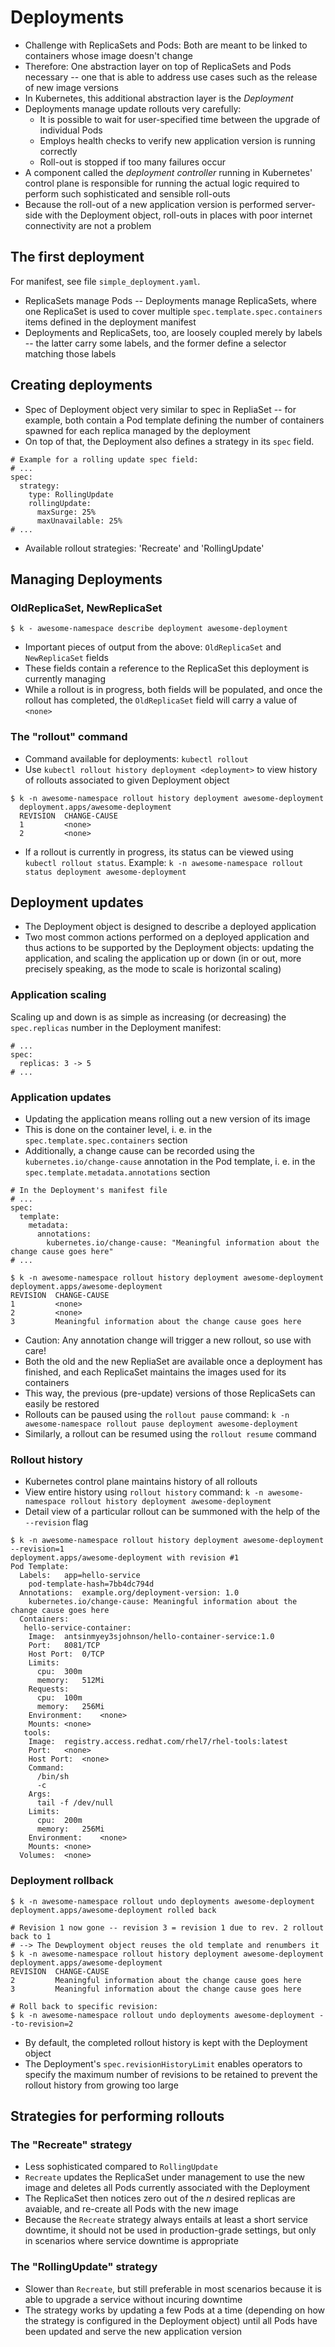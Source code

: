 # Deployments

* Challenge with ReplicaSets and Pods: Both are meant to be linked to containers whose image doesn't change
* Therefore: One abstraction layer on top of ReplicaSets and Pods necessary -- one that is able to address use cases such as the release of new image versions
* In Kubernetes, this additional abstraction layer is the _Deployment_
* Deployments manage update rollouts very carefully:
    * It is possible to wait for user-specified time between the upgrade of individual Pods
    * Employs health checks to verify new application version is running correctly
    * Roll-out is stopped if too many failures occur
* A component called the _deployment controller_ running in Kubernetes' control plane is responsible for running the actual logic required to perform such sophisticated and sensible roll-outs
* Because the roll-out of a new application version is performed server-side with the Deployment object, roll-outs in places with poor internet connectivity are not a problem

## The first deployment

For manifest, see file `simple_deployment.yaml`.

* ReplicaSets manage Pods -- Deployments manage ReplicaSets, where one ReplicaSet is used to cover multiple `spec.template.spec.containers` items defined in the deployment manifest
* Deployments and ReplicaSets, too, are loosely coupled merely by labels -- the latter carry some labels, and the former define a selector matching those labels

## Creating deployments

* Spec of Deployment object very similar to spec in RepliaSet -- for example, both contain a Pod template defining the number of containers spawned for each replica managed by the deployment
* On top of that, the Deployment also defines a strategy in its `spec` field.

```
# Example for a rolling update spec field:
# ...
spec:
  strategy:
    type: RollingUpdate
    rollingUpdate:
      maxSurge: 25%
      maxUnavailable: 25%
# ...
```


* Available rollout strategies: 'Recreate' and 'RollingUpdate'

## Managing Deployments

### OldReplicaSet, NewReplicaSet

```
$ k - awesome-namespace describe deployment awesome-deployment
```

* Important pieces of output from the above: `OldReplicaSet` and `NewReplicaSet` fields
* These fields contain a reference to the ReplicaSet this deployment is currently managing
* While a rollout is in progress, both fields will be populated, and once the rollout has completed, the `OldReplicaSet` field will carry a value of `<none>`

### The "rollout" command

* Command available for deployments: `kubectl rollout`
* Use `kubectl rollout history deployment <deployment>` to view history of rollouts associated to given Deployment object 

```
$ k -n awesome-namespace rollout history deployment awesome-deployment
  deployment.apps/awesome-deployment
  REVISION  CHANGE-CAUSE
  1         <none> 
  2         <none>
```

* If a rollout is currently in progress, its status can be viewed using `kubectl rollout status`. Example: `k -n awesome-namespace rollout status deployment awesome-deployment`

## Deployment updates

* The Deployment object is designed to describe a deployed application
* Two most common actions performed on a deployed application and thus actions to be supported by the Deployment objects: updating the application, and scaling the application up or down (in or out, more precisely speaking, as the mode to scale is horizontal scaling)

### Application scaling

Scaling up and down is as simple as increasing (or decreasing) the `spec.replicas` number in the Deployment manifest:

```
# ...
spec:
  replicas: 3 -> 5
# ...
```

### Application updates

* Updating the application means rolling out a new version of its image
* This is done on the container level, i. e. in the `spec.template.spec.containers` section
* Additionally, a change cause can be recorded using the `kubernetes.io/change-cause` annotation in the Pod template, i. e. in the `spec.template.metadata.annotations` section

```
# In the Deployment's manifest file
# ...
spec:
  template:
    metadata:
      annotations:
        kubernetes.io/change-cause: "Meaningful information about the change cause goes here"
# ...

$ k -n awesome-namespace rollout history deployment awesome-deployment
deployment.apps/awesome-deployment
REVISION  CHANGE-CAUSE
1         <none>
2         <none>
3         Meaningful information about the change cause goes here
```

* Caution: Any annotation change will trigger a new rollout, so use with care!
* Both the old and the new RepliaSet are available once a deployment has finished, and each ReplicaSet maintains the images used for its containers
* This way, the previous (pre-update) versions of those ReplicaSets can easily be restored
* Rollouts can be paused using the `rollout pause` command: `k -n awesome-namespace rollout pause deployment awesome-deployment`
* Similarly, a rollout can be resumed using the `rollout resume` command

### Rollout history 

* Kubernetes control plane maintains history of all rollouts
* View entire history using `rollout history` command: `k -n awesome-namespace rollout history deployment awesome-deployment`
* Detail view of a particular rollout can be summoned with the help of the `--revision` flag

```
$ k -n awesome-namespace rollout history deployment awesome-deployment --revision=1
deployment.apps/awesome-deployment with revision #1
Pod Template:
  Labels:	app=hello-service
	pod-template-hash=7bb4dc794d
  Annotations:	example.org/deployment-version: 1.0
	kubernetes.io/change-cause: Meaningful information about the change cause goes here
  Containers:
   hello-service-container:
    Image:	antsinmyey3sjohnson/hello-container-service:1.0
    Port:	8081/TCP
    Host Port:	0/TCP
    Limits:
      cpu:	300m
      memory:	512Mi
    Requests:
      cpu:	100m
      memory:	256Mi
    Environment:	<none>
    Mounts:	<none>
   tools:
    Image:	registry.access.redhat.com/rhel7/rhel-tools:latest
    Port:	<none>
    Host Port:	<none>
    Command:
      /bin/sh
      -c
    Args:
      tail -f /dev/null
    Limits:
      cpu:	200m
      memory:	256Mi
    Environment:	<none>
    Mounts:	<none>
  Volumes:	<none>
```

### Deployment rollback

```
$ k -n awesome-namespace rollout undo deployments awesome-deployment
deployment.apps/awesome-deployment rolled back

# Revision 1 now gone -- revision 3 = revision 1 due to rev. 2 rollout back to 1
# --> The Dewployment object reuses the old template and renumbers it
$ k -n awesome-namespace rollout history deployment awesome-deployment
deployment.apps/awesome-deployment
REVISION  CHANGE-CAUSE
2         Meaningful information about the change cause goes here
3         Meaningful information about the change cause goes here

# Roll back to specific revision:
$ k -n awesome-namespace rollout undo deployments awesome-deployment --to-revision=2
```

* By default, the completed rollout history is kept with the Deployment object
* The Deployment's `spec.revisionHistoryLimit` enables operators to specify the maximum number of revisions to be retained to prevent the rollout history from growing too large

## Strategies for performing rollouts

### The "Recreate" strategy

* Less sophisticated compared to `RollingUpdate`
* `Recreate` updates the ReplicaSet under management to use the new image and deletes all Pods currently associated with the Deployment
* The ReplicaSet then notices zero out of the _n_ desired replicas are avaiable, and re-create all Pods with the new image
* Because the `Recreate` strategy always entails at least a short service downtime, it should not be used in production-grade settings, but only in scenarios where service downtime is appropriate

### The "RollingUpdate" strategy

* Slower than `Recreate`, but still preferable in most scenarios because it is able to upgrade a service without incuring downtime
* The strategy works by updating a few Pods at a time (depending on how the strategy is configured in the Deployment object) until all Pods have been updated and serve the new application version





























